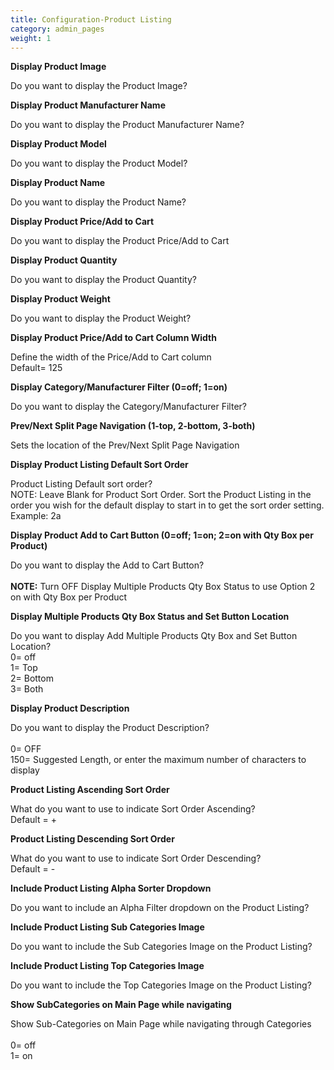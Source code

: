 ```yaml
---
title: Configuration-Product Listing
category: admin_pages
weight: 1
---
```


<b>Display Product Image</b>

<div class='indent'>Do you want to display the Product Image?</div>


<b>Display Product Manufacturer Name</b>

<div class='indent'>Do you want to display the Product Manufacturer Name?</div>


<b>Display Product Model</b>

<div class='indent'>Do you want to display the Product Model?</div>


<b>Display Product Name</b>

<div class='indent'>Do you want to display the Product Name?</div>


<b>Display Product Price/Add to Cart</b>

<div class='indent'>Do you want to display the Product Price/Add to Cart</div>


<b>Display Product Quantity</b>

<div class='indent'>Do you want to display the Product Quantity?</div>


<b>Display Product Weight</b>

<div class='indent'>Do you want to display the Product Weight?</div>


<b>Display Product Price/Add to Cart Column Width</b>

<div class='indent'>Define the width of the Price/Add to Cart column<br />Default= 125</div>


<b>Display Category/Manufacturer Filter (0=off; 1=on)</b>

<div class='indent'>Do you want to display the Category/Manufacturer Filter?</div>


<b>Prev/Next Split Page Navigation (1-top, 2-bottom, 3-both)</b>

<div class='indent'>Sets the location of the Prev/Next Split Page Navigation</div>


<b>Display Product Listing Default Sort Order</b>

<div class='indent'>Product Listing Default sort order?<br />NOTE: Leave Blank for Product Sort Order. Sort the Product Listing in the order you wish for the default display to start in to get the sort order setting. Example: 2a</div>


<b>Display Product Add to Cart Button (0=off; 1=on; 2=on with Qty Box per Product)</b>

<div class='indent'>Do you want to display the Add to Cart Button?<br /><br /><strong>NOTE:</strong> Turn OFF Display Multiple Products Qty Box Status to use Option 2 on with Qty Box per Product</div>


<b>Display Multiple Products Qty Box Status and Set Button Location</b>

<div class='indent'>Do you want to display Add Multiple Products Qty Box and Set Button Location?<br />0= off<br />1= Top<br />2= Bottom<br />3= Both</div>


<b>Display Product Description</b>

<div class='indent'>Do you want to display the Product Description?<br /><br />0= OFF<br />150= Suggested Length, or enter the maximum number of characters to display</div>


<b>Product Listing Ascending Sort Order</b>

<div class='indent'>What do you want to use to indicate Sort Order Ascending?<br />Default = +</div>


<b>Product Listing Descending Sort Order</b>

<div class='indent'>What do you want to use to indicate Sort Order Descending?<br />Default = -</div>


<b>Include Product Listing Alpha Sorter Dropdown</b>

<div class='indent'>Do you want to include an Alpha Filter dropdown on the Product Listing?</div>


<b>Include Product Listing Sub Categories Image</b>

<div class='indent'>Do you want to include the Sub Categories Image on the Product Listing?</div>


<b>Include Product Listing Top Categories Image</b>

<div class='indent'>Do you want to include the Top Categories Image on the Product Listing?</div>


<b>Show SubCategories on Main Page while navigating</b>

<div class='indent'>Show Sub-Categories on Main Page while navigating through Categories<br /><br />0= off<br />1= on</div>


